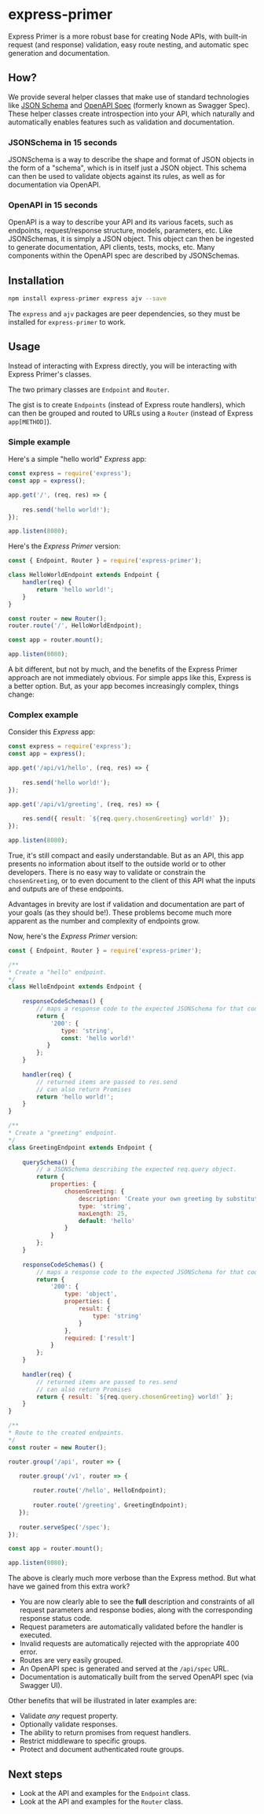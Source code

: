 # express-primer
Express Primer is a more robust base for creating Node APIs, with built-in request (and response) validation, easy route nesting, and automatic spec generation and documentation.

## How?
We provide several helper classes that make use of standard technologies like [JSON Schema](https://json-schema.org/) and [OpenAPI Spec](https://swagger.io/docs/specification/about/) (formerly known as Swagger Spec). These helper classes create introspection into your API, which naturally and automatically enables features such as validation and documentation.

### JSONSchema in 15 seconds
JSONSchema is a way to describe the shape and format of JSON objects in the form of a "schema", which is in itself just a JSON object.
This schema can then be used to validate objects against its rules, as well as for documentation via OpenAPI.



### OpenAPI in 15 seconds
OpenAPI is a way to describe your API and its various facets, such as endpoints, request/response structure, models, parameters, etc.
Like JSONSchemas, it is simply a JSON object. This object can then be ingested to generate documentation, API clients, tests, mocks, etc.
Many components within the OpenAPI spec are described by JSONSchemas.

## Installation
```bash
npm install express-primer express ajv --save
```
The `express` and `ajv` packages are peer dependencies, so they must be installed for `express-primer` to work.

## Usage
Instead of interacting with Express directly, you will be interacting with Express Primer's classes.

The two primary classes are `Endpoint` and `Router`.

The gist is to create `Endpoints` (instead of Express route handlers), which can then be grouped and routed to URLs using a `Router` (instead of Express `app[METHOD]`). 

### Simple example

Here's a simple "hello world" *Express* app:
```js
const express = require('express');
const app = express();

app.get('/', (req, res) => {
    
    res.send('hello world!');
});

app.listen(8080);
```


Here's the *Express Primer* version:
```js
const { Endpoint, Router } = require('express-primer');

class HelloWorldEndpoint extends Endpoint {
    handler(req) {
        return 'hello world!';
    }
}

const router = new Router();
router.route('/', HelloWorldEndpoint);

const app = router.mount();

app.listen(8080);
```

A bit different, but not by much, and the benefits of the Express Primer approach are not immediately obvious. For simple apps like this, Express is a better option. But, as your app becomes increasingly complex, things change:

### Complex example

Consider this *Express* app:
```js
const express = require('express');
const app = express();

app.get('/api/v1/hello', (req, res) => {
    
    res.send('hello world!');
});

app.get('/api/v1/greeting', (req, res) => {
    
    res.send({ result: `${req.query.chosenGreeting} world!` });
});

app.listen(8080);
```
True, it's still compact and easily understandable. But as an API, this app presents no information about itself to the outside world or to other developers. There is no easy way to validate or constrain the `chosenGreeting`, or to even document to the client of this API what the inputs and outputs are of these endpoints.

Advantages in brevity are lost if validation and documentation are part of your goals (as they should be!). These problems become much more apparent as the number and complexity of endpoints grow.

Now, here's the *Express Primer* version:
```js
const { Endpoint, Router } = require('express-primer');

/**
* Create a "hello" endpoint.
*/
class HelloEndpoint extends Endpoint {
    
    responseCodeSchemas() {
        // maps a response code to the expected JSONSchema for that code.
        return {
            '200': { 
               type: 'string',
               const: 'hello world!'
           }
        };
    }
    
    handler(req) {
        // returned items are passed to res.send
        // can also return Promises
        return 'hello world!';
    }
}

/**
* Create a "greeting" endpoint.
*/
class GreetingEndpoint extends Endpoint {
    
    querySchema() {
        // a JSONSchema describing the expected req.query object.
        return {
            properties: {
                chosenGreeting: {
                    description: 'Create your own greeting by substituting your own word for "hello".',
                    type: 'string',
                    maxLength: 25,
                    default: 'hello'
                }
            }
        };
    }
    
    responseCodeSchemas() {
        // maps a response code to the expected JSONSchema for that code.
        return {
            '200': {
                type: 'object',
                properties: {
                    result: { 
                        type: 'string'
                    }
                },
                required: ['result']
            }
        };
    }
    
    handler(req) {
        // returned items are passed to res.send
        // can also return Promises
        return { result: `${req.query.chosenGreeting} world!` };
    }
}

/**
* Route to the created endpoints.
*/
const router = new Router();

router.group('/api', router => {

   router.group('/v1', router => {
       
       router.route('/hello', HelloEndpoint);
       
       router.route('/greeting', GreetingEndpoint);
   });
   
   router.serveSpec('/spec');
});

const app = router.mount();

app.listen(8080);
```

The above is clearly much more verbose than the Express method. But what have we gained from this extra work?
- You are now clearly able to see the **full** description and constraints of all request parameters and response bodies, along with the corresponding response status code.
- Request parameters are automatically validated before the handler is executed.
- Invalid requests are automatically rejected with the appropriate 400 error.
- Routes are very easily grouped.
- An OpenAPI spec is generated and served at the `/api/spec` URL.
- Documentation is automatically built from the served OpenAPI spec (via Swagger UI).

Other benefits that will be illustrated in later examples are:
- Validate *any* request property.
- Optionally validate responses.
- The ability to return promises from request handlers.
- Restrict middleware to specific groups.
- Protect and document authenticated route groups.

## Next steps

- Look at the API and examples for the `Endpoint` class.
- Look at the API and examples for the `Router` class.